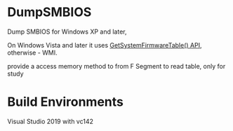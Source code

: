 DumpSMBIOS
==========

Dump SMBIOS for Windows XP and later,  

On Windows Vista and later it uses [GetSystemFirmwareTable() API](http://msdn.microsoft.com/en-us/library/windows/desktop/ms724379.aspx), otherwise - WMI.

provide a access memory method to from F Segment to read table, only for study

Build Environments 
===
Visual Studio 2019 with vc142
